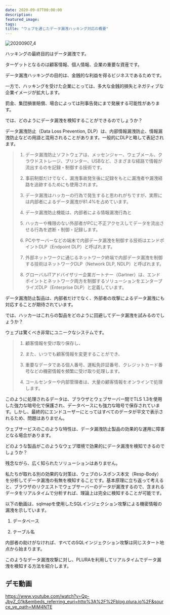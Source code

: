 ```yaml
---
date: 2020-09-07T00:00:00
description: 
featured_image: 
tags: 
title: "ウェブを通じたデータ漏洩ハッキング対応の概要"
---
```


![20200907_4](https://github.com/user-attachments/assets/bf4bad1a-514d-49af-9736-4c517f4856d9)

ハッキングの最終目的はデータ漏洩です。

ターゲットとなるのは顧客情報、個人情報、企業の重要な資産です。

データ漏洩ハッキングの目的は、金銭的な利益を得るビジネスであるためです。

一方で、ハッキングを受けた企業にとっては、多大な金銭的損失とネガティブな企業イメージが拡大します。

罰金、集団損害賠償、場合によっては刑事告発にまで発展する可能性があります。

 

では、どのようにデータ漏洩を検知することができるのでしょうか？

データ漏洩防止（Data Loss Prevention, DLP）は、内部情報漏洩防止、情報漏洩防止などの用語と混用されることがあります。一般的にDLPと略して表記されます。

> 1) データ漏洩防止ソフトウェアは、メッセンジャー、ウェブメール、クラウドストレージ、プリンター、USBなど、さまざまな経路で情報が流出するのを記録・制御する技術です。
> 
> 2) 事前制御だけでなく、漏洩事故発生後に記録をもとに漏洩者や漏洩経路を追跡するためにも使用されます。
> 
> 3) データ漏洩はハッカーの行為で発生すると思われがちですが、実際には内部者によるデータ漏洩が81.4%を占めています。
> 
> 4) データ漏洩防止機能は、内部者による情報漏洩行為と
> 
> 5) ハッカーや権限のない外部者がPCに不正アクセスしてデータを流出させる行為を遮断・制御・記録します。
> 
> 6) PCやサーバーなどの端末で内部データ漏洩を制御する技術はエンドポイントDLP（Endpoint DLP）と呼ばれます。
> 
> 7) 外部ネットワークに通じるネットワーク終端で内部データ漏洩を制御する技術はネットワークDLP（Network DLP, NDLP）と呼ばれます。
> 
> 8) グローバルITアドバイザリー企業ガートナー（Gartner）は、エンドポイントとネットワーク両方を制御するソリューションをエンタープライズDLP（Enterprise DLP）と定義しています。

データ漏洩防止製品は、内部者だけでなく、外部者の攻撃によるデータ漏洩にも対応することが期待されています。

では、ハッカーはこれらの製品をどのように回避してデータ漏洩を試みるのでしょうか？

ウェブは驚くべき非常にユニークなシステムです。

> 1) 顧客情報を受け取り保存し、  
> 
> 2) また、いつでも顧客情報を変更することができ、  
> 
> 3) 重要なデータである個人番号、運転免許証番号、クレジットカード番号などの機密情報を頻繁に受け取り処理します。  
> 
> 4) コールセンターや内部管理者は、大量の顧客情報をオンラインで処理します。

このように処理されるデータは、ブラウザとウェブサーバー間でTLS 1.3を使用した強力な暗号化で保護され、データベースにも強力な暗号で保存されています。しかし、最終的にエンドユーザーにとってはすべてのデータが平文で表示されるため、問題はありません。

ウェブサービスのこのような特性は、データ漏洩防止製品の効果的な運用に障害となる場合があります。

どのような製品がこのようなウェブ環境で効果的にデータ漏洩を検知できるのでしょうか？

残念ながら、広く知られたソリューションはありません。

 

私たちが取れる別の効果的な対策は、ウェブのレスポンス本文（Resp-Body）を分析してデータ漏洩の有無を検知することです。基本原理に立ち返って考えると、ブラウザのリクエストでウェブサーバーのデータが漏洩するので、含まれるデータをリアルタイムで分析すれば、理論上は完全に検知することが可能です。

 

以下の動画は、sqlmapを使用したSQLインジェクション攻撃による機密情報の漏洩を示しています。

  1) データベース

  2) テーブル名

 

内部者の助けがなければ、すべてのSQLインジェクション攻撃は同じスタート地点から始まります。

このようなデータ漏洩攻撃に対し、PLURAを利用してリアルタイムでデータ漏洩を検知する方法を紹介します。

## デモ動画
https://www.youtube.com/watch?v=Qp-JbyZ_G1k&embeds_referring_euri=http%3A%2F%2Fblog.plura.io%2F&source_ve_path=MjM4NTE
